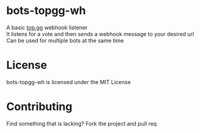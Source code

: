 # bots-topgg-wh

A basic [top.gg](https://top.gg) webhook listener  
It listens for a vote and then sends a webhook message to your desired url  
Can be used for multiple bots at the same time

# License
bots-topgg-wh is licensed under the MIT License

# Contributing
Find something that is lacking? Fork the project and pull req

